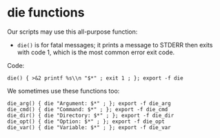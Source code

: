 # die functions

Our scripts may use this all-purpose function:

  * `die()` is for fatal messages; it prints a message to STDERR then exits with code 1, which is the most common error exit code.

Code:

    die() { >&2 printf %s\\n "$*" ; exit 1 ; }; export -f die

We sometimes use these functions too:

    die_arg() { die "Argument: $*" ; }; export -f die_arg
    die_cmd() { die "Command: $*" ; }; export -f die_cmd
    die_dir() { die "Directory: $*" ; }; export -f die_dir
    die_opt() { die "Option: $*" ; }; export -f die_opt
    die_var() { die "Variable: $*" ; }; export -f die_var
